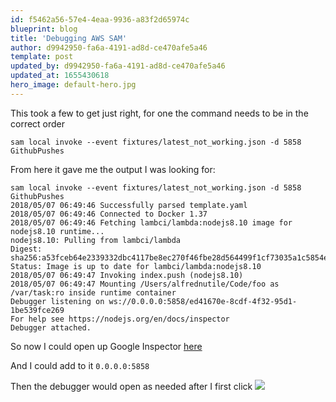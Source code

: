 ```yaml
---
id: f5462a56-57e4-4eaa-9936-a83f2d65974c
blueprint: blog
title: 'Debugging AWS SAM'
author: d9942950-fa6a-4191-ad8d-ce470afe5a46
template: post
updated_by: d9942950-fa6a-4191-ad8d-ce470afe5a46
updated_at: 1655430618
hero_image: default-hero.jpg
---
```

This took a few to get just right, for one the command needs to be in the correct order

```
sam local invoke --event fixtures/latest_not_working.json -d 5858 GithubPushes
```

From here it gave me the output I was looking for:

```
sam local invoke --event fixtures/latest_not_working.json -d 5858 GithubPushes
2018/05/07 06:49:46 Successfully parsed template.yaml
2018/05/07 06:49:46 Connected to Docker 1.37
2018/05/07 06:49:46 Fetching lambci/lambda:nodejs8.10 image for nodejs8.10 runtime...
nodejs8.10: Pulling from lambci/lambda
Digest: sha256:a53fceb64e2339332dbc4117be8ec270f46fbe28d564499f1cf73035a1c5854e
Status: Image is up to date for lambci/lambda:nodejs8.10
2018/05/07 06:49:47 Invoking index.push (nodejs8.10)
2018/05/07 06:49:47 Mounting /Users/alfrednutile/Code/foo as /var/task:ro inside runtime container
Debugger listening on ws://0.0.0.0:5858/ed41670e-8cdf-4f32-95d1-1be539fce269
For help see https://nodejs.org/en/docs/inspector
Debugger attached.
```

So now I could open up Google Inspector [here](chrome://inspect/#devices)

And I could add to it `0.0.0.0:5858`

Then the debugger would open as needed after I first click 
![](https://dl.dropboxusercontent.com/s/rq6dbieelatdgc5/sam_debug.png?dl=0)